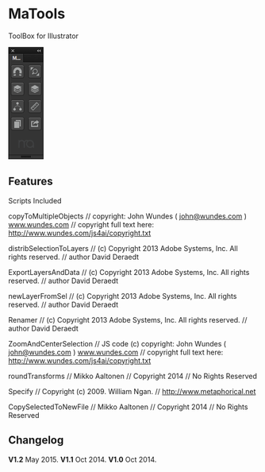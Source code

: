 MaTools
=========================

ToolBox for Illustrator

![](img/Ma-Tools.png?raw=true)

## Features
Scripts Included

copyToMultipleObjects
// copyright: John Wundes ( john@wundes.com ) www.wundes.com
// copyright full text here:  http://www.wundes.com/js4ai/copyright.txt

distribSelectionToLayers
// (c) Copyright 2013 Adobe Systems, Inc. All rights reserved.
// author David Deraedt

ExportLayersAndData
// (c) Copyright 2013 Adobe Systems, Inc. All rights reserved.
// author David Deraedt

newLayerFromSel
// (c) Copyright 2013 Adobe Systems, Inc. All rights reserved.
// author David Deraedt

Renamer
// (c) Copyright 2013 Adobe Systems, Inc. All rights reserved.
// author David Deraedt

ZoomAndCenterSelection
// JS code (c) copyright: John Wundes ( john@wundes.com ) www.wundes.com
// copyright full text here:  http://www.wundes.com/js4ai/copyright.txt

roundTransforms
// Mikko Aaltonen
// Copyright 2014
// No Rights Reserved

Specify
// Copyright (c) 2009. William Ngan.
// http://www.metaphorical.net

CopySelectedToNewFile
// Mikko Aaltonen
// Copyright 2014
// No Rights Reserved


## Changelog
**V1.2** May 2015.
**V1.1** Oct 2014.
**V1.0** Oct 2014.
